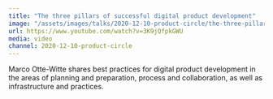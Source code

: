 ```yaml
---
title: "The three pillars of successful digital product development"
image: "/assets/images/talks/2020-12-10-product-circle/the-three-pillars-of-successful-digital-product-development.jpg"
url: https://www.youtube.com/watch?v=3K9jQfpkGWU
media: video
channel: 2020-12-10-product-circle
---
```


Marco Otte-Witte shares best practices for digital product development in the
areas of planning and preparation, process and collaboration, as well as
infrastructure and practices.
